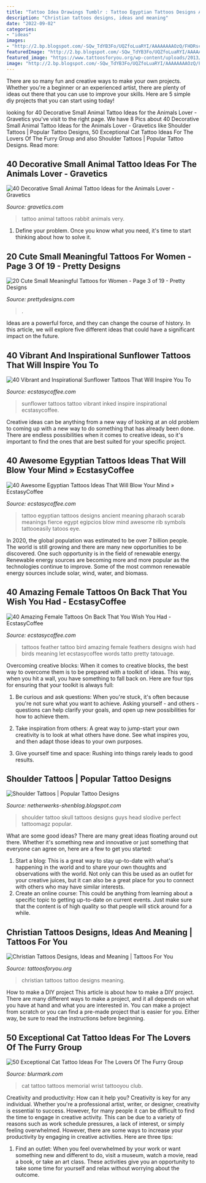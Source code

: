 ```yaml
---
title: "Tattoo Idea Drawings Tumblr : Tattoo Egyptian Tattoos Designs Ancient Meaning Pharaoh Scarab Meanings Fierce Egypt Egipcios Blow Mind Awesome Rib Symbols Tattooeasily Tatoos Eye"
description: "Christian tattoos designs, ideas and meaning"
date: "2022-09-02"
categories:
- "ideas"
images:
- "http://2.bp.blogspot.com/-SQw_TdYB3Fo/UQZfoLuaRYI/AAAAAAAAOzQ/FHDRsc93RT4/s1600/Skull-Shoulder-Tattoo-Design.jpg"
featuredImage: "http://2.bp.blogspot.com/-SQw_TdYB3Fo/UQZfoLuaRYI/AAAAAAAAOzQ/FHDRsc93RT4/s1600/Skull-Shoulder-Tattoo-Design.jpg"
featured_image: "https://www.tattoosforyou.org/wp-content/uploads/2013/09/Christian-Tattoo-Ideas.jpg"
image: "http://2.bp.blogspot.com/-SQw_TdYB3Fo/UQZfoLuaRYI/AAAAAAAAOzQ/FHDRsc93RT4/s1600/Skull-Shoulder-Tattoo-Design.jpg"
---
```



There are so many fun and creative ways to make your own projects. Whether you're a beginner or an experienced artist, there are plenty of ideas out there that you can use to improve your skills. Here are 5 simple diy projects that you can start using today!

	

		
looking for 40 Decorative Small Animal Tattoo Ideas for the Animals Lover - Gravetics you've visit to the right page. We have 8 Pics about 40 Decorative Small Animal Tattoo Ideas for the Animals Lover - Gravetics like Shoulder Tattoos | Popular Tattoo Designs, 50 Exceptional Cat Tattoo Ideas For The Lovers Of The Furry Group and also Shoulder Tattoos | Popular Tattoo Designs. Read more:
		
    
## 40 Decorative Small Animal Tattoo Ideas For The Animals Lover - Gravetics

<img loading=lazy src="https://www.gravetics.com/wp-content/uploads/2017/08/Rabbit-Tattoo.jpg" onerror="this.onerror=null;this.src='https://tse3.mm.bing.net/th?id=OIP.kA_fOjB-IytcjH31kejL8gHaLH&amp;pid=15.1';" alt="40 Decorative Small Animal Tattoo Ideas for the Animals Lover - Gravetics">

_Source: gravetics.com_

>tattoo animal tattoos rabbit animals very. 

	

1. Define your problem. Once you know what you need, it's time to start thinking about how to solve it. 

    
## 20 Cute Small Meaningful Tattoos For Women - Page 3 Of 19 - Pretty Designs

<img loading=lazy src="http://www.prettydesigns.com/wp-content/uploads/2016/04/cute-small-tattoos-for-women-8.jpg" onerror="this.onerror=null;this.src='https://tse2.mm.bing.net/th?id=OIP.BnLOeFZtSVgqu3RU7-hfrQHaLJ&amp;pid=15.1';" alt="20 Cute Small Meaningful Tattoos for Women - Page 3 of 19 - Pretty Designs">

_Source: prettydesigns.com_

>. 

	

Ideas are a powerful force, and they can change the course of history. In this article, we will explore five different ideas that could have a significant impact on the future.

    
## 40 Vibrant And Inspirational Sunflower Tattoos That Will Inspire You To

<img loading=lazy src="https://i0.wp.com/www.ecstasycoffee.com/wp-content/uploads/2016/09/Sunflower-tattoo-design-3.jpg" onerror="this.onerror=null;this.src='https://tse1.mm.bing.net/th?id=OIP.rxA2aG1ws8zyeI5s6aZiQwHaJ4&amp;pid=15.1';" alt="40 Vibrant and Inspirational Sunflower Tattoos That Will Inspire You To">

_Source: ecstasycoffee.com_

>sunflower tattoos tattoo vibrant inked inspire inspirational ecstasycoffee. 

	

Creative ideas can be anything from a new way of looking at an old problem to coming up with a new way to do something that has already been done. There are endless possibilities when it comes to creative ideas, so it's important to find the ones that are best suited for your specific project.

    
## 40 Awesome Egyptian Tattoos Ideas That Will Blow Your Mind » EcstasyCoffee

<img loading=lazy src="https://i1.wp.com/www.ecstasycoffee.com/wp-content/uploads/2016/09/Egyptian-Tattoos-Designs.jpg" onerror="this.onerror=null;this.src='https://tse2.mm.bing.net/th?id=OIP.r5kZIgQtIRjIfjYOtNTE7gHaJ4&amp;pid=15.1';" alt="40 Awesome Egyptian Tattoos Ideas That Will Blow Your Mind » EcstasyCoffee">

_Source: ecstasycoffee.com_

>tattoo egyptian tattoos designs ancient meaning pharaoh scarab meanings fierce egypt egipcios blow mind awesome rib symbols tattooeasily tatoos eye. 

	

In 2020, the global population was estimated to be over 7 billion people. The world is still growing and there are many new opportunities to be discovered. One such opportunity is in the field of renewable energy. Renewable energy sources are becoming more and more popular as the technologies continue to improve. Some of the most common renewable energy sources include solar, wind, water, and biomass.

    
## 40 Amazing Female Tattoos On Back That You Wish You Had - EcstasyCoffee

<img loading=lazy src="http://www.ecstasycoffee.com/wp-content/uploads/2016/09/Feather-And-Bird-Tattoo-On-Back.jpg" onerror="this.onerror=null;this.src='https://tse3.mm.bing.net/th?id=OIP.eZLHNM5Ya8Pj-OsSVwT2DQHaK7&amp;pid=15.1';" alt="40 Amazing Female Tattoos On Back That You Wish You Had - EcstasyCoffee">

_Source: ecstasycoffee.com_

>tattoos feather tattoo bird amazing female feathers designs wish had birds meaning let ecstasycoffee words tatto pretty tatouage. 

	

Overcoming creative blocks:
When it comes to creative blocks, the best way to overcome them is to be prepared with a toolkit of ideas. This way, when you hit a wall, you have something to fall back on. Here are four tips for ensuring that your toolkit is always full:
1. Be curious and ask questions: When you're stuck, it's often because you're not sure what you want to achieve. Asking yourself - and others - questions can help clarify your goals, and open up new possibilities for how to achieve them.

2. Take inspiration from others: A great way to jump-start your own creativity is to look at what others have done. See what inspires you, and then adapt those ideas to your own purposes.

3. Give yourself time and space: Rushing into things rarely leads to good results.

    
## Shoulder Tattoos | Popular Tattoo Designs

<img loading=lazy src="http://2.bp.blogspot.com/-SQw_TdYB3Fo/UQZfoLuaRYI/AAAAAAAAOzQ/FHDRsc93RT4/s1600/Skull-Shoulder-Tattoo-Design.jpg" onerror="this.onerror=null;this.src='https://tse2.mm.bing.net/th?id=OIP.XcUJpX5B28Af2LXnJmN02QHaLH&amp;pid=15.1';" alt="Shoulder Tattoos | Popular Tattoo Designs">

_Source: netherwerks-shenblog.blogspot.com_

>shoulder tattoo skull tattoos designs guys head slodive perfect tattoomagz popular. 

	

What are some good ideas?
There are many great ideas floating around out there. Whether it's something new and innovative or just something that everyone can agree on, here are a few to get you started: 
1. Start a blog: This is a great way to stay up-to-date with what's happening in the world and to share your own thoughts and observations with the world. Not only can this be used as an outlet for your creative juices, but it can also be a great place for you to connect with others who may have similar interests. 
2. Create an online course: This could be anything from learning about a specific topic to getting up-to-date on current events. Just make sure that the content is of high quality so that people will stick around for a while. 

    
## Christian Tattoos Designs, Ideas And Meaning | Tattoos For You

<img loading=lazy src="https://www.tattoosforyou.org/wp-content/uploads/2013/09/Christian-Tattoo-Ideas.jpg" onerror="this.onerror=null;this.src='https://tse4.mm.bing.net/th?id=OIP._J3NlV41pWOGZizGjcGNvAHaJ4&amp;pid=15.1';" alt="Christian Tattoos Designs, Ideas and Meaning | Tattoos For You">

_Source: tattoosforyou.org_

>christian tattoos tattoo designs meaning. 

	

How to make a DIY project
This article is about how to make a DIY project. There are many different ways to make a project, and it all depends on what you have at hand and what you are interested in. You can make a project from scratch or you can find a pre-made project that is easier for you. Either way, be sure to read the instructions before beginning.

    
## 50 Exceptional Cat Tattoo Ideas For The Lovers Of The Furry Group

<img loading=lazy src="https://www.blurmark.com/wp-content/uploads/2017/06/Little-Black-Cat-Memorial-Tattoo-On-Wrist.jpg" onerror="this.onerror=null;this.src='https://tse3.mm.bing.net/th?id=OIP.Ff5uzUCXhXkaYXZ8wYCnUAHaKp&amp;pid=15.1';" alt="50 Exceptional Cat Tattoo Ideas For The Lovers Of The Furry Group">

_Source: blurmark.com_

>cat tattoo tattoos memorial wrist tattooyou club. 

	

Creativity and productivity: How can it help you?
Creativity is key for any individual. Whether you're a professional artist, writer, or designer, creativity is essential to success. However, for many people it can be difficult to find the time to engage in creative activity. This can be due to a variety of reasons such as work schedule pressures, a lack of interest, or simply feeling overwhelmed. However, there are some ways to increase your productivity by engaging in creative activities. Here are three tips: 
1. Find an outlet: When you feel overwhelmed by your work or want something new and different to do, visit a museum, watch a movie, read a book, or take an art class. These activities give you an opportunity to take some time for yourself and relax without worrying about the outcome.


